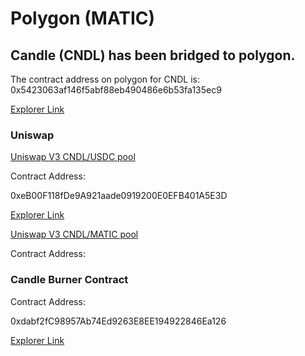 # Polygon (MATIC)

## Candle (CNDL) has been bridged to polygon.&#x20;

The contract address on polygon for CNDL is: 0x5423063af146f5abf88eb490486e6b53fa135ec9

[Explorer Link](https://polygonscan.com/token/0x5423063af146f5abf88eb490486e6b53fa135ec9)

### Uniswap

[Uniswap V3 CNDL/USDC pool](https://app.uniswap.org/#/pool/16363)

Contract Address:&#x20;

0xeB00F118fDe9A921aade0919200E0EFB401A5E3D

[Explorer Link](https://polygonscan.com/address/0xeb00f118fde9a921aade0919200e0efb401a5e3d)

[Uniswap V3 CNDL/MATIC pool](https://app.uniswap.org/#/pool/16366)

Contract Address:



### Candle Burner Contract

Contract Address:

0xdabf2fC98957Ab74Ed9263E8EE194922846Ea126

[Explorer Link](https://polygonscan.com/address/0xdabf2fC98957Ab74Ed9263E8EE194922846Ea126)


